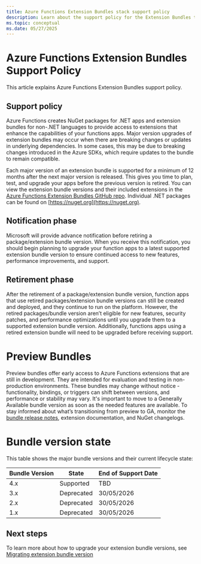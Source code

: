 ```yaml
---
title: Azure Functions Extension Bundles stack support policy
description: Learn about the support policy for the Extension Bundles that Azure Functions supports.
ms.topic: conceptual
ms.date: 05/27/2025
---
```



# Azure Functions Extension Bundles Support Policy

This article explains Azure Functions Extension Bundles support policy. 

## Support policy 

Azure Functions creates NuGet packages for .NET apps and extension bundles for non-.NET languages to provide access to extensions that enhance the capabilities of your functions apps. Major version upgrades of extension bundles may occur when there are breaking changes or updates in underlying dependencies. In some cases, this may be due to breaking changes introduced in the Azure SDKs, which require updates to the bundle to remain compatible.  

Each major version of an extension bundle is supported for a minimum of 12 months after the next major version is released. This gives you time to plan, test, and upgrade your apps before the previous version is retired. You can view the extension bundle versions and their included extensions in the [Azure Functions Extension Bundles GitHub repo](https://github.com/Azure/azure-functions-extension-bundles/releases). Individual .NET packages can be found on [https://nuget.org](https://nuget.org). 

## Notification phase 

Microsoft will provide advance notification before retiring a package/extension bundle version. When you receive this notification, you should begin planning to upgrade your function apps to a latest supported extension bundle version to ensure continued access to new features, performance improvements, and support. 

## Retirement phase 

After the retirement of a package/extension bundle version, function apps that use retired packages/extension bundle versions can still be created and deployed, and they continue to run on the platform. However, the retired packages/bundle version aren’t eligible for new features, security patches, and performance optimizations until you upgrade them to a supported extension bundle version. Additionally, functions apps using a retired extension bundle will need to be upgraded before receiving support. 

# Preview Bundles

Preview bundles offer early access to Azure Functions extensions that are still in development. They are intended for evaluation and testing in non-production environments. These bundles may change without notice - functionality, bindings, or triggers can shift between versions, and performance or stability may vary. It's important to move to a Generally Available bundle version as soon as the needed features are available.
To stay informed about what’s transitioning from preview to GA, monitor the [bundle release notes](https://github.com/Azure/azure-functions-extension-bundles/releases), extension documentation, and NuGet changelogs.

# Bundle version state 

This table shows the major bundle versions and their current lifecycle state: 

| Bundle Version | State      | End of Support Date |
|----------------|------------|---------------------|
| 4.x            | Supported  | TBD                 |
| 3.x            | Deprecated | 30/05/2026          |
| 2.x            | Deprecated | 30/05/2026          |
| 1.x            | Deprecated | 30/05/2026          |

## Next steps 

To learn more about how to upgrade your extension bundle versions, see [Migrating extension bundle version](https://learn.microsoft.com/en-us/azure/azure-functions/migrating-extension-bundle-version)
